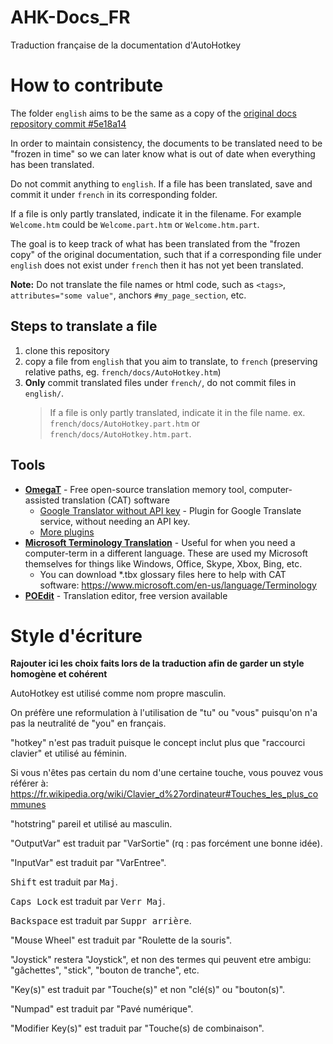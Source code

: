 # AHK-Docs_FR
Traduction française de la documentation d'AutoHotkey

# How to contribute
The folder `english` aims to be the same as a copy of the [original docs repository commit #5e18a14](https://github.com/Lexikos/AutoHotkey_L-Docs/commit/5e18a14fb51344d63cf354159e259d02e1c1e2d6)

In order to maintain consistency, the documents to be translated need to be "frozen in time" so we can later know what is out of date when everything has been translated.

Do not commit anything to `english`. If a file has been translated, save and commit it under `french` in its corresponding folder.

If a file is only partly translated, indicate it in the filename. For example `Welcome.htm` could be `Welcome.part.htm` or `Welcome.htm.part`.

The goal is to keep track of what has been translated from the "frozen copy" of the original documentation, such that if a corresponding file under `english` does not exist under `french` then it has not yet been translated.

**Note:** Do not translate the file names or html code, such as `<tags>`, `attributes="some value"`, anchors `#my_page_section`, etc.

## Steps to translate a file
1. clone this repository
2. copy a file from `english` that you aim to translate, to `french` (preserving relative paths, eg. `french/docs/AutoHotkey.htm`)
3. **Only** commit translated files under `french/`, do not commit files in `english/`.
   > If a file is only partly translated, indicate it in the file name. ex. `french/docs/AutoHotkey.part.htm` or `french/docs/AutoHotkey.htm.part`.

## Tools
- [**OmegaT**](https://omegat.org/) - Free open-source translation memory tool, computer-assisted translation (CAT) software
  - [Google Translator without API key](https://sourceforge.net/projects/omegat-gt-without-api-key/files/) - Plugin for Google Translate service, without needing an API key.
  - [More plugins](https://sourceforge.net/p/omegat/wiki/Plugins/)
- [**Microsoft Terminology Translation**](https://www.microsoft.com/en-us/language) - Useful for when you need a computer-term in a different language. These are used my Microsoft themselves for things like Windows, Office, Skype, Xbox, Bing, etc.
  - You can download *.tbx glossary files here to help with CAT software: 
  https://www.microsoft.com/en-us/language/Terminology
- [**POEdit**](https://poedit.net/) - Translation editor, free version available

# Style d'écriture
**Rajouter ici les choix faits lors de la traduction afin de garder un style homogène et cohérent**

AutoHotkey est utilisé comme nom propre masculin.

On préfère une reformulation à l'utilisation de "tu" ou "vous" puisqu'on n'a pas la neutralité de "you" en français.

"hotkey" n'est pas traduit puisque le concept inclut plus que "raccourci clavier" et utilisé au féminin.

Si vous n'êtes pas certain du nom d'une certaine touche, vous pouvez vous référer à: https://fr.wikipedia.org/wiki/Clavier_d%27ordinateur#Touches_les_plus_communes

"hotstring" pareil et utilisé au masculin.

"OutputVar" est traduit par "VarSortie" (rq : pas forcément une bonne idée).

"InputVar" est traduit par "VarEntree".

<kbd>Shift</kbd> est traduit par <kbd>Maj</kbd>.

<kbd>Caps Lock</kbd> est traduit par <kbd>Verr Maj</kbd>.

<kbd>Backspace</kbd> est traduit par <kbd>Suppr arrière</kbd>.

"Mouse Wheel" est traduit par "Roulette de la souris".

"Joystick" restera "Joystick", et non des termes qui peuvent etre ambigu: "gâchettes", "stick", "bouton de tranche", etc.

"Key(s)" est traduit par "Touche(s)" et non "clé(s)" ou "bouton(s)".

"Numpad" est traduit par "Pavé numérique".

"Modifier Key(s)" est traduit par "Touche(s) de combinaison".
